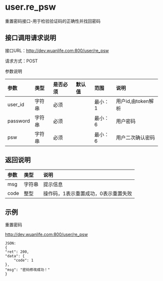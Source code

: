 # user.re_psw

重置密码接口-用于检验验证码的正确性并找回密码

## 接口调用请求说明

接口URL：http://dev.wuanlife.com:800/user/re_psw

请求方式：POST

参数说明

|参数    |类型  |是否必须    |默认值    |范围        |说明|
|:--|:--|:--|:--|:--|:--|
|user_id  | 字符串 | 必须 |     | 最小：1 | 用户id,由token解析|
|password   | 字符串 | 必须 |     | 最小：6 | 用户密码|
|psw        | 字符串 | 必须 |     | 最小：6 | 用户二次确认密码|

## 返回说明

|参数        |类型 |  说明|
|:--|:--|:--|
|msg        | 字符串 | 提示信息 |
|code       |  整型  | 操作码，1表示重置成功，0表示重置失败 |


## 示例

重置密码

http://dev.wuanlife.com:800/user/re_psw
    
    JSON:
    {
    "ret": 200,
    "data": {
        "code": 1
    },
    "msg": "密码修改成功！"
    }
